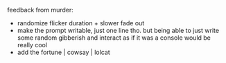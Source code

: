feedback from murder:
- randomize flicker duration + slower fade out
- make the prompt writable, just one line tho. but being able to just write some random gibberish and interact as if it was a console would be really cool
- add the fortune | cowsay | lolcat